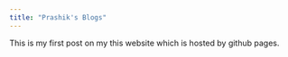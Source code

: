 ```yaml
---
title: "Prashik's Blogs"
---
```


This is my first post on my this website which is hosted by github pages.
